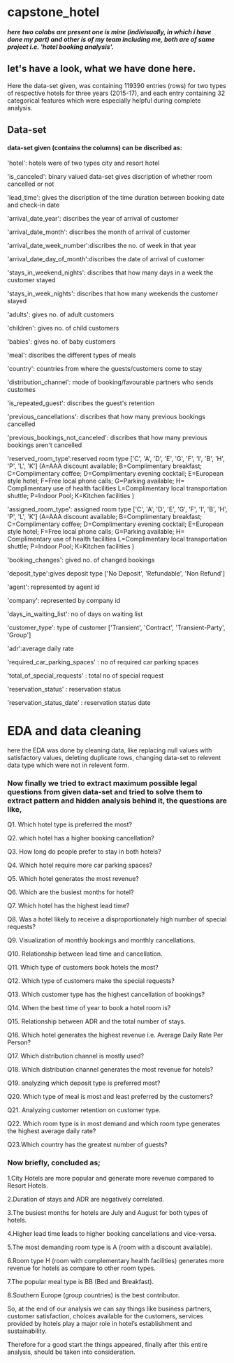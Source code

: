 # capstone_hotel

#### _here two colabs are present one is mine (indivisually, in which i have done my part) and other is of my team including me, both are of same project i.e. 'hotel booking analysis'._

## let's have a look, what we have done here.

Here the data-set given, was containing 119390 entries (rows) for two types of respective hotels for three years (2015-17), and each entry containing 32 categorical features which were especially helpful during complete analysis.
## Data-set
#### data-set given (contains the columns) can be discribed as:

'hotel': hotels were of two types city and resort hotel

'is_canceled': binary valued data-set gives discription of whether room cancelled or not

'lead_time': gives the discription of the time duration between booking date and check-in date

'arrival_date_year': discribes the year of arrival of customer

'arrival_date_month': discribes the month of arrival of customer

'arrival_date_week_number':discribes the no. of week in that year

'arrival_date_day_of_month':discribes the date of arrival of customer

'stays_in_weekend_nights': discribes that how many days in a week the customer stayed

'stays_in_week_nights': discribes that how many weekends the customer stayed

'adults': gives no. of adult customers

'children': gives no. of child customers

'babies': gives no. of baby customers

'meal': discribes the different types of meals

'country': countries from where the guests/customers come to stay

'distribution_channel': mode of booking/favourable partners who sends customes

'is_repeated_guest': discribes the guest's retention

'previous_cancellations': discribes that how many previous bookings cancelled

'previous_bookings_not_canceled': discribes that how many previous bookings aren't cancelled

'reserved_room_type':reserved room type ['C', 'A', 'D', 'E', 'G', 'F', 'I', 'B', 'H', 'P', 'L', 'K'] (A=AAA discount available; B=Complimentary breakfast; 
C=Complimentary coffee; D=Complimentary evening cocktail; E=European style hotel; F=Free local phone calls; G=Parking available; H= Complimentary use of health facilities L=Complimentary local transportation shuttle; P=Indoor Pool; K=Kitchen facilities )

'assigned_room_type': assigned room type ['C', 'A', 'D', 'E', 'G', 'F', 'I', 'B', 'H', 'P', 'L', 'K'] (A=AAA discount available; B=Complimentary breakfast; C=Complimentary coffee; D=Complimentary evening cocktail; E=European style hotel; F=Free local phone calls; G=Parking available; H= Complimentary use of health facilities L=Complimentary local transportation shuttle; P=Indoor Pool; K=Kitchen facilities )

'booking_changes': gived no. of changed bookings

'deposit_type':gives deposit type ['No Deposit', 'Refundable', 'Non Refund']

'agent': represented by agent id

'company': represented by company id

'days_in_waiting_list': no of days on waiting list

'customer_type': type of customer ['Transient', 'Contract', 'Transient-Party', 'Group']

'adr':average daily rate

'required_car_parking_spaces' : no of required car parking spaces

'total_of_special_requests' : total no of special request

'reservation_status' : reservation status

'reservation_status_date' : reservation status date
       
# EDA and data cleaning

here the EDA was done by cleaning data, like replacing null values with satisfactory values, deleting duplicate rows, changing data-set to relevent data type which were not in relevent form.

### Now finally we tried to extract maximum possible legal questions from given data-set and tried to solve them to extract pattern and hidden analysis behind it, the questions are like,

Q1. Which hotel type is preferred the most?

Q2. which hotel has a higher booking cancellation?

Q3. How long do people prefer to stay in both hotels?

Q4. Which hotel require more car parking spaces?

Q5. Which hotel generates the most revenue?

Q6. Which are the busiest months for hotel?

Q7. Which hotel has the highest lead time?

Q8. Was a hotel likely to receive a disproportionately high number of special requests?

Q9. Visualization of monthly bookings and monthly cancellations.

Q10. Relationship between lead time and cancellation.

Q11. Which type of customers book hotels the most?

Q12. Which type of customers make the special requests?

Q13. Which customer type has the highest cancellation of bookings?

Q14. When the best time of year to book a hotel room is?

Q15. Relationship between ADR and the total number of stays.

Q16. Which hotel generates the highest revenue i.e. Average Daily Rate Per Person?

Q17. Which distribution channel is mostly used?

Q18. Which distribution channel generates the most revenue for hotels?

Q19. analyzing which deposit type is preferred most?

Q20. Which type of meal is most and least preferred by the customers?

Q21. Analyzing customer retention on customer type.

Q22. Which room type is in most demand and which room type generates the highest average daily rate?

Q23.Which country has the greatest number of guests?

### Now briefly, concluded as;

1.City Hotels are more popular and generate more revenue compared to Resort Hotels. 

2.Duration of stays and ADR are negatively correlated.

3.The busiest months for hotels are July and August for both types of hotels.

4.Higher lead time leads to higher booking cancellations and vice-versa.

5.The most demanding room type is A (room with a discount available).

6.Room type H (room with complementary health facilities) generates more revenue for hotels as compare to other room types.

7.The popular meal type is BB (Bed and Breakfast).

8.Southern Europe (group countries) is the best contributor.

So, at the end of our analysis we can say things like business partners, customer satisfaction, choices available for the customers, services provided by hotels play a major role in hotel’s establishment and sustainability.

Therefore for a good start the things appeared, finally after this entire analysis, should be taken into consideration.
